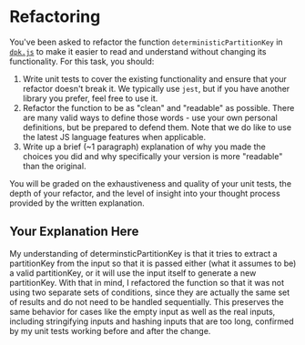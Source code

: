 # Refactoring

You've been asked to refactor the function `deterministicPartitionKey` in [`dpk.js`](dpk.js) to make it easier to read and understand without changing its functionality. For this task, you should:

1. Write unit tests to cover the existing functionality and ensure that your refactor doesn't break it. We typically use `jest`, but if you have another library you prefer, feel free to use it.
2. Refactor the function to be as "clean" and "readable" as possible. There are many valid ways to define those words - use your own personal definitions, but be prepared to defend them. Note that we do like to use the latest JS language features when applicable.
3. Write up a brief (~1 paragraph) explanation of why you made the choices you did and why specifically your version is more "readable" than the original.

You will be graded on the exhaustiveness and quality of your unit tests, the depth of your refactor, and the level of insight into your thought process provided by the written explanation.

## Your Explanation Here

My understanding of determinsticPartitionKey is that it tries to extract a partitionKey from the input so that it is passed either (what it assumes to be) a valid partitionKey, or it will use the input itself to generate a new partitionKey. With that in mind, I refactored the function so that it was not using two separate sets of conditions, since they are actually the same set of results and do not need to be handled sequentially. This preserves the same behavior for cases like the empty input as well as the real inputs, including stringifying inputs and hashing inputs that are too long, confirmed by my unit tests working before and after the change.
